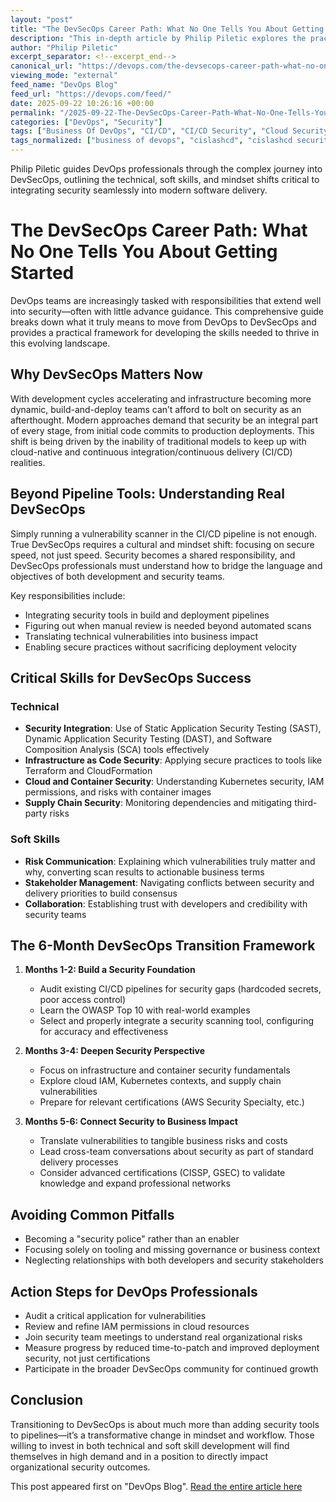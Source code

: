 ```yaml
---
layout: "post"
title: "The DevSecOps Career Path: What No One Tells You About Getting Started"
description: "This in-depth article by Philip Piletic explores the practical realities and skills required for DevOps professionals transitioning into DevSecOps roles. Covering technical and soft skills, the article highlights the importance of integrating security into modern development workflows, common pitfalls in the transition, and actionable steps for bridging the gap between rapid deployment and robust security."
author: "Philip Piletic"
excerpt_separator: <!--excerpt_end-->
canonical_url: "https://devops.com/the-devsecops-career-path-what-no-one-tells-you-about-getting-started/"
viewing_mode: "external"
feed_name: "DevOps Blog"
feed_url: "https://devops.com/feed/"
date: 2025-09-22 10:26:16 +00:00
permalink: "/2025-09-22-The-DevSecOps-Career-Path-What-No-One-Tells-You-About-Getting-Started.html"
categories: ["DevOps", "Security"]
tags: ["Business Of DevOps", "CI/CD", "CI/CD Security", "Cloud Security", "Compliance", "Container Security", "Contributed Content", "DAST", "Developer Security Skills", "DevOps", "DevOps Security", "DevOps To DevSecOps", "Devsecops", "DevSecOps Career Transition", "DevSecOps Certifications", "DevSecOps Roadmap", "DevSecOps Skills", "IaC", "IAM", "Infrastructure as Code Security", "Kubernetes Security", "OWASP Top 10", "Posts", "Risk Communication", "SAST", "SCA Tools", "Secure Software Delivery", "Security", "Social Facebook", "Social LinkedIn", "Social X", "Stakeholder Management", "Supply Chain Security", "Threat Modeling", "Vulnerability Management"]
tags_normalized: ["business of devops", "cislashcd", "cislashcd security", "cloud security", "compliance", "container security", "contributed content", "dast", "developer security skills", "devops", "devops security", "devops to devsecops", "devsecops", "devsecops career transition", "devsecops certifications", "devsecops roadmap", "devsecops skills", "iac", "iam", "infrastructure as code security", "kubernetes security", "owasp top 10", "posts", "risk communication", "sast", "sca tools", "secure software delivery", "security", "social facebook", "social linkedin", "social x", "stakeholder management", "supply chain security", "threat modeling", "vulnerability management"]
---
```


Philip Piletic guides DevOps professionals through the complex journey into DevSecOps, outlining the technical, soft skills, and mindset shifts critical to integrating security seamlessly into modern software delivery.<!--excerpt_end-->

# The DevSecOps Career Path: What No One Tells You About Getting Started

DevOps teams are increasingly tasked with responsibilities that extend well into security—often with little advance guidance. This comprehensive guide breaks down what it truly means to move from DevOps to DevSecOps and provides a practical framework for developing the skills needed to thrive in this evolving landscape.

## Why DevSecOps Matters Now

With development cycles accelerating and infrastructure becoming more dynamic, build-and-deploy teams can’t afford to bolt on security as an afterthought. Modern approaches demand that security be an integral part of every stage, from initial code commits to production deployments. This shift is being driven by the inability of traditional models to keep up with cloud-native and continuous integration/continuous delivery (CI/CD) realities.

## Beyond Pipeline Tools: Understanding Real DevSecOps

Simply running a vulnerability scanner in the CI/CD pipeline is not enough. True DevSecOps requires a cultural and mindset shift: focusing on secure speed, not just speed. Security becomes a shared responsibility, and DevSecOps professionals must understand how to bridge the language and objectives of both development and security teams.

Key responsibilities include:

- Integrating security tools in build and deployment pipelines
- Figuring out when manual review is needed beyond automated scans
- Translating technical vulnerabilities into business impact
- Enabling secure practices without sacrificing deployment velocity

## Critical Skills for DevSecOps Success

### Technical

- **Security Integration**: Use of Static Application Security Testing (SAST), Dynamic Application Security Testing (DAST), and Software Composition Analysis (SCA) tools effectively
- **Infrastructure as Code Security**: Applying secure practices to tools like Terraform and CloudFormation
- **Cloud and Container Security**: Understanding Kubernetes security, IAM permissions, and risks with container images
- **Supply Chain Security**: Monitoring dependencies and mitigating third-party risks

### Soft Skills

- **Risk Communication**: Explaining which vulnerabilities truly matter and why, converting scan results to actionable business terms
- **Stakeholder Management**: Navigating conflicts between security and delivery priorities to build consensus
- **Collaboration**: Establishing trust with developers and credibility with security teams

## The 6-Month DevSecOps Transition Framework

1. **Months 1-2: Build a Security Foundation**
   - Audit existing CI/CD pipelines for security gaps (hardcoded secrets, poor access control)
   - Learn the OWASP Top 10 with real-world examples
   - Select and properly integrate a security scanning tool, configuring for accuracy and effectiveness

2. **Months 3-4: Deepen Security Perspective**
   - Focus on infrastructure and container security fundamentals
   - Explore cloud IAM, Kubernetes contexts, and supply chain vulnerabilities
   - Prepare for relevant certifications (AWS Security Specialty, etc.)

3. **Months 5-6: Connect Security to Business Impact**
   - Translate vulnerabilities to tangible business risks and costs
   - Lead cross-team conversations about security as part of standard delivery processes
   - Consider advanced certifications (CISSP, GSEC) to validate knowledge and expand professional networks

## Avoiding Common Pitfalls

- Becoming a "security police" rather than an enabler
- Focusing solely on tooling and missing governance or business context
- Neglecting relationships with both developers and security stakeholders

## Action Steps for DevOps Professionals

- Audit a critical application for vulnerabilities
- Review and refine IAM permissions in cloud resources
- Join security team meetings to understand real organizational risks
- Measure progress by reduced time-to-patch and improved deployment security, not just certifications
- Participate in the broader DevSecOps community for continued growth

## Conclusion

Transitioning to DevSecOps is about much more than adding security tools to pipelines—it’s a transformative change in mindset and workflow. Those willing to invest in both technical and soft skill development will find themselves in high demand and in a position to directly impact organizational security outcomes.

This post appeared first on "DevOps Blog". [Read the entire article here](https://devops.com/the-devsecops-career-path-what-no-one-tells-you-about-getting-started/)
